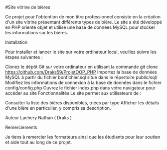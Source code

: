 #Site vitrine de bières

Ce projet pour l'obtention de mon titre professionnel consiste en la création d'un site vitrine présentant différents types de bière. Le site a été développé en PHP orienté objet et utilise une base de données MySQL pour stocker les informations sur les bières.

Installation

Pour installer et lancer le site sur votre ordinateur local, veuillez suivre les étapes suivantes :

Clonez le dépôt Git sur votre ordinateur en utilisant la commande git clone 
https://github.com/Draks59/ProjetOOP_PHP
Importez la base de données MySQL à partir du fichier bonfichier.sql situé dans le répertoire public/sql/
Modifiez les informations de connexion à la base de données dans le fichier config/config.php
Ouvrez le fichier index.php dans votre navigateur pour accéder au site
Fonctionnalités
Le site permet aux utilisateurs de :

Consulter la liste des bières disponibles, triées par type
Afficher les détails d'une bière en particulier, y compris sa description.

Auteur
Lachery Nathan ( Draks )

Remerciements

Je tiens à remercier les formateurs ainsi que les étudiants pour leur soutien et aide tout au long de ce projet.
